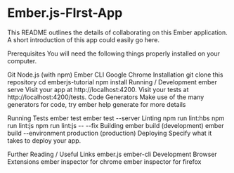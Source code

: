 # Ember.js-FIrst-App

This README outlines the details of collaborating on this Ember application. A short introduction of this app could easily go here.

Prerequisites
You will need the following things properly installed on your computer.

Git
Node.js (with npm)
Ember CLI
Google Chrome
Installation
git clone <repository-url> this repository
cd emberjs-tutorial
npm install
Running / Development
ember serve
Visit your app at http://localhost:4200.
Visit your tests at http://localhost:4200/tests.
Code Generators
Make use of the many generators for code, try ember help generate for more details

Running Tests
ember test
ember test --server
Linting
npm run lint:hbs
npm run lint:js
npm run lint:js -- --fix
Building
ember build (development)
ember build --environment production (production)
Deploying
Specify what it takes to deploy your app.

Further Reading / Useful Links
ember.js
ember-cli
Development Browser Extensions
ember inspector for chrome
ember inspector for firefox
